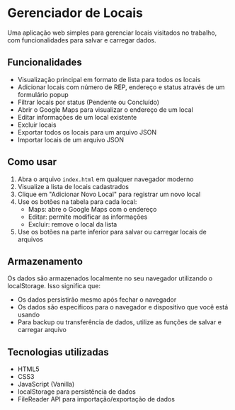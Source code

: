 # Gerenciador de Locais

Uma aplicação web simples para gerenciar locais visitados no trabalho, com funcionalidades para salvar e carregar dados.

## Funcionalidades

- Visualização principal em formato de lista para todos os locais
- Adicionar locais com número de REP, endereço e status através de um formulário popup
- Filtrar locais por status (Pendente ou Concluído)
- Abrir o Google Maps para visualizar o endereço de um local
- Editar informações de um local existente
- Excluir locais
- Exportar todos os locais para um arquivo JSON
- Importar locais de um arquivo JSON

## Como usar

1. Abra o arquivo `index.html` em qualquer navegador moderno
2. Visualize a lista de locais cadastrados
3. Clique em "Adicionar Novo Local" para registrar um novo local
4. Use os botões na tabela para cada local:
   - Maps: abre o Google Maps com o endereço
   - Editar: permite modificar as informações
   - Excluir: remove o local da lista
5. Use os botões na parte inferior para salvar ou carregar locais de arquivos

## Armazenamento

Os dados são armazenados localmente no seu navegador utilizando o localStorage. Isso significa que:

- Os dados persistirão mesmo após fechar o navegador
- Os dados são específicos para o navegador e dispositivo que você está usando
- Para backup ou transferência de dados, utilize as funções de salvar e carregar arquivo

## Tecnologias utilizadas

- HTML5
- CSS3
- JavaScript (Vanilla)
- localStorage para persistência de dados
- FileReader API para importação/exportação de dados 